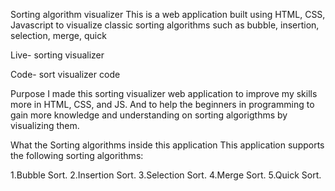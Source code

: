 Sorting algorithm visualizer
This is a web application built using HTML, CSS, Javascript to visualize classic sorting algorithms such as bubble, insertion, selection, merge, quick

Live- sorting visualizer

Code- sort visualizer code

Purpose
I made this sorting visualizer web application to improve my skills more in HTML, CSS, and JS. And to help the beginners in programming to gain more knowledge and understanding on sorting algorigthms by visualizing them.

What the Sorting algorithms inside this application
This application supports the following sorting algorithms:

1.Bubble Sort.
2.Insertion Sort.
3.Selection Sort.
4.Merge Sort.
5.Quick Sort.
